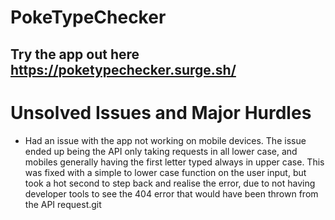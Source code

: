 # PokeTypeChecker

## Try the app out here https://poketypechecker.surge.sh/

# Unsolved Issues and Major Hurdles
- Had an issue with the app not working on mobile devices. The issue ended up being the API only taking requests in all lower case, and mobiles generally having the first letter typed always in upper case. This was fixed with a simple to lower case function on the user input, but took a hot second to step back and realise the error, due to not having developer tools to see the 404 error that would have been thrown from the API request.git 

